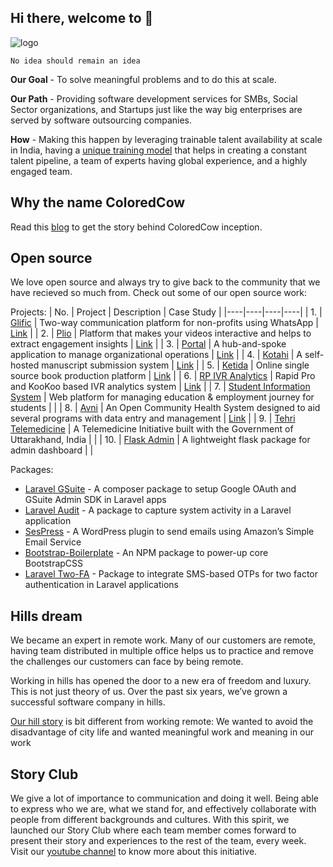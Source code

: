 ## Hi there, welcome to 👋

![logo](https://user-images.githubusercontent.com/32592458/168741331-8bf05781-1a8d-4a68-b390-444be87086e2.jpg)

`No idea should remain an idea`


**Our Goal** - To solve meaningful problems and to do this at scale.

**Our Path** - Providing software development services for SMBs, Social Sector organizations, and Startups just like the way big enterprises are served by software outsourcing companies.

**How** - Making this happen by leveraging trainable talent availability at scale in India, having a [unique training model](https://coloredcow.com/codetrek/) that helps in creating a constant talent pipeline, a team of experts having global experience, and a highly engaged team.


## Why the name ColoredCow

Read this [blog](https://coloredcow.com/coloredcow-name-story/) to get the story behind ColoredCow inception.

## Open source 

We love open source and always try to give back to the community that we have recieved so much from. Check out some of our open source work:

Projects:
| No. | Project | Description | Case Study |
|----|----|----|----|
| 1.  | [Glific](https://github.com/glific/glific-frontend)               | Two-way communication platform for non-profits using WhatsApp                                                    | [Link](https://drive.google.com/file/d/1cESeDD8BGpvKwyUmJfMTt6NIt8kZvSqr/view)                                     |
| 2.  | [Plio](https://github.com/avantifellows?q=plio)                   | Platform that makes your videos interactive and helps to extract engagement insights                               | [Link](https://drive.google.com/file/d/1iQHrTCgEI9FRmemb_AF83l5QkR_H-GOA/view)                                     |
| 3.  | [Portal](https://github.com/coloredcow/employee-portal)            | A hub-and-spoke application to manage organizational operations                                                  | [Link](https://drive.google.com/file/d/1Sk-KBrCgGug__x2yY3mFHv4k944Pnve8/view)                                     |
| 4.  | [Kotahi](https://gitlab.coko.foundation/kotahi/kotahi)             | A self-hosted manuscript submission system                                                                        | [Link](https://drive.google.com/file/d/1NHDFNhiRrREKRrwCpx2Gs1tmym5LG1Zh/view)                                                                                                                 |
| 5.  | [Ketida](https://gitlab.coko.foundation/ketida/ketida)             | Online single source book production platform                                                                     | [Link](https://drive.google.com/file/d/1NHDFNhiRrREKRrwCpx2Gs1tmym5LG1Zh/view)                                                                                                                 |
| 6.  | [RP IVR Analytics](https://github.com/DostEducation/RP_IVR_analytics) | Rapid Pro and KooKoo based IVR analytics system                                                                  |  [Link](https://drive.google.com/file/d/1OTm-3Ue4y6xtv9CEUZmekWWGedcjWhv5/view?usp=sharing)                                                                                                              |
| 7.  | [Student Information System](https://github.com/gitmedha/sis-frontend)    | Web platform for managing education & employment journey for students                                            |                                                                                                                  |
| 8.  | [Avni](https://github.com/avniproject/avni-webapp)                 | An Open Community Health System designed to aid several programs with data entry and management                  | [Link](https://drive.google.com/file/d/1LJkPAHPWXoJ_OkjXFtODKwmrWTBXBU_o/view)                                     |
| 9.  | [Tehri Telemedicine](https://github.com/ColoredCow/telemedicine-for-tehri) | A Telemedicine Initiative built with the Government of Uttarakhand, India                                       |                                                                                                                  |
| 10.  | [Flask Admin](https://github.com/Gramhal-Foundation/flask_admin) | A lightweight flask package for admin dashboard                                       |                                                                                                                  |



Packages:
- [Laravel GSuite](https://packagist.org/packages/coloredcow/laravel-gsuite) - A composer package to setup Google OAuth and GSuite Admin SDK in Laravel apps
- [Laravel Audit](https://github.com/ColoredCow/laravel-audit) - A package to capture system activity in a Laravel application
- [SesPress](https://wordpress.org/plugins/sespress/) - A WordPress plugin to send emails using Amazon’s Simple Email Service
- [Bootstrap-Boilerplate](https://www.npmjs.com/package/bootstrap-boilerplate) - An NPM package to power-up core BootstrapCSS
- [Laravel Two-FA](https://github.com/ColoredCow/laravel-twofactorauth) - Package to integrate SMS-based OTPs for two factor authentication in Laravel applications


## Hills dream

We became an expert in remote work. Many of our customers are remote, having team distributed in multiple office helps us to practice and remove the challenges our customers can face by being remote. 

Working in hills has opened the door to a new era of freedom and luxury. This is not just theory of us. Over the past six years, we’ve grown a successful software company in hills.

[Our hill story](https://coloredcow.com/category/hill-story/) is bit different from working remote: We wanted to avoid the disadvantage of city life and wanted meaningful work and meaning in our work


## Story Club

We give a lot of importance to communication and doing it well. Being able to express who we are, what we stand for, and effectively collaborate with people from different backgrounds and cultures. With this spirit, we launched our Story Club where each team member comes forward to present their story and experiences to the rest of the team, every week. Visit our [youtube channel](https://www.youtube.com/watch?v=TVCPQ-ZKNgs&list=PLn1_vUUOj6IG5l5As7A2ESrRRvb9QkSeY) to know more about this initiative.

